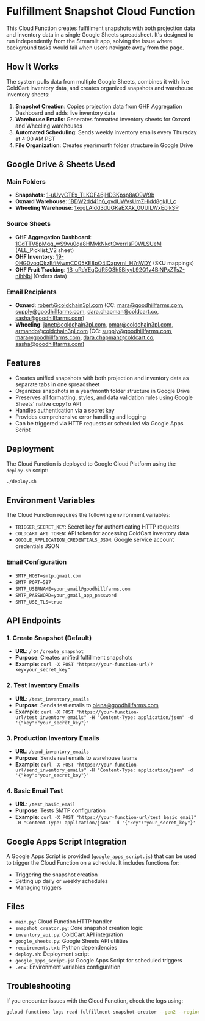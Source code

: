 # Fulfillment Snapshot Cloud Function

This Cloud Function creates fulfillment snapshots with both projection data and inventory data in a single Google Sheets spreadsheet. It's designed to run independently from the Streamlit app, solving the issue where background tasks would fail when users navigate away from the page.

## How It Works

The system pulls data from multiple Google Sheets, combines it with live ColdCart inventory data, and creates organized snapshots and warehouse inventory sheets:

1. **Snapshot Creation**: Copies projection data from GHF Aggregation Dashboard and adds live inventory data
2. **Warehouse Emails**: Generates formatted inventory sheets for Oxnard and Wheeling warehouses
3. **Automated Scheduling**: Sends weekly inventory emails every Thursday at 4:00 AM PST
4. **File Organization**: Creates year/month folder structure in Google Drive

## Google Drive & Sheets Used

### Main Folders
- **Snapshots**: [1-uUvyCTEx_TLKOF46jHD3Kpsp8aO9W9b](https://drive.google.com/drive/folders/1-uUvyCTEx_TLKOF46jHD3Kpsp8aO9W9b)
- **Oxnard Warehouse**: [1BDW2dd41h6_gvdUWVsUmZHIdd8gkIU_c](https://drive.google.com/drive/folders/1BDW2dd41h6_gvdUWVsUmZHIdd8gkIU_c)
- **Wheeling Warehouse**: [1xogLAldd3dUGKaEXAk_0UUILWxEpIkSP](https://drive.google.com/drive/folders/1xogLAldd3dUGKaEXAk_0UUILWxEpIkSP)

### Source Sheets
- **GHF Aggregation Dashboard**: [1CdTTV8pMqq_wS9vu0qa8HMykNkqtOverrIsP0WLSUeM](https://docs.google.com/spreadsheets/d/1CdTTV8pMqq_wS9vu0qa8HMykNkqtOverrIsP0WLSUeM) (ALL_Picklist_V2 sheet)
- **GHF Inventory**: [19-0HG0voqQkzBfiMwmCC05KE8pO4lQapvrnI_H7nWDY](https://docs.google.com/spreadsheets/d/19-0HG0voqQkzBfiMwmCC05KE8pO4lQapvrnI_H7nWDY) (SKU mappings)
- **GHF Fruit Tracking**: [1B_uRcYEqCdR5O3h5BiyvL92Q1v4BlNPxZTsZ-nihNbI](https://docs.google.com/spreadsheets/d/1B_uRcYEqCdR5O3h5BiyvL92Q1v4BlNPxZTsZ-nihNbI) (Orders data)

### Email Recipients
- **Oxnard**: robert@coldchain3pl.com (CC: mara@goodhillfarms.com, supply@goodhillfarms.com, dara.chapman@coldcart.co, sasha@goodhillfarms.com)
- **Wheeling**: janet@coldchain3pl.com, omar@coldchain3pl.com, armando@coldchain3pl.com (CC: supply@goodhillfarms.com, mara@goodhillfarms.com, dara.chapman@coldcart.co, sasha@goodhillfarms.com)

## Features

- Creates unified snapshots with both projection and inventory data as separate tabs in one spreadsheet
- Organizes snapshots in a year/month folder structure in Google Drive
- Preserves all formatting, styles, and data validation rules using Google Sheets' native copyTo API
- Handles authentication via a secret key
- Provides comprehensive error handling and logging
- Can be triggered via HTTP requests or scheduled via Google Apps Script

## Deployment

The Cloud Function is deployed to Google Cloud Platform using the `deploy.sh` script:

```bash
./deploy.sh
```

## Environment Variables

The Cloud Function requires the following environment variables:

- `TRIGGER_SECRET_KEY`: Secret key for authenticating HTTP requests
- `COLDCART_API_TOKEN`: API token for accessing ColdCart inventory data
- `GOOGLE_APPLICATION_CREDENTIALS_JSON`: Google service account credentials JSON

### Email Configuration
- `SMTP_HOST=smtp.gmail.com`
- `SMTP_PORT=587`
- `SMTP_USERNAME=your_email@goodhillfarms.com`
- `SMTP_PASSWORD=your_gmail_app_password`
- `SMTP_USE_TLS=true`

## API Endpoints

### 1. Create Snapshot (Default)
- **URL**: `/` or `/create_snapshot`
- **Purpose**: Creates unified fulfillment snapshots
- **Example**: `curl -X POST "https://your-function-url/?key=your_secret_key"`

### 2. Test Inventory Emails
- **URL**: `/test_inventory_emails`
- **Purpose**: Sends test emails to olena@goodhillfarms.com
- **Example**: `curl -X POST "https://your-function-url/test_inventory_emails" -H "Content-Type: application/json" -d '{"key":"your_secret_key"}'`

### 3. Production Inventory Emails
- **URL**: `/send_inventory_emails`
- **Purpose**: Sends real emails to warehouse teams
- **Example**: `curl -X POST "https://your-function-url/send_inventory_emails" -H "Content-Type: application/json" -d '{"key":"your_secret_key"}'`

### 4. Basic Email Test
- **URL**: `/test_basic_email`
- **Purpose**: Tests SMTP configuration
- **Example**: `curl -X POST "https://your-function-url/test_basic_email" -H "Content-Type: application/json" -d '{"key":"your_secret_key"}'`

## Google Apps Script Integration

A Google Apps Script is provided (`google_apps_script.js`) that can be used to trigger the Cloud Function on a schedule. It includes functions for:

- Triggering the snapshot creation
- Setting up daily or weekly schedules
- Managing triggers

## Files

- `main.py`: Cloud Function HTTP handler
- `snapshot_creator.py`: Core snapshot creation logic
- `inventory_api.py`: ColdCart API integration
- `google_sheets.py`: Google Sheets API utilities
- `requirements.txt`: Python dependencies
- `deploy.sh`: Deployment script
- `google_apps_script.js`: Google Apps Script for scheduled triggers
- `.env`: Environment variables configuration

## Troubleshooting

If you encounter issues with the Cloud Function, check the logs using:

```bash
gcloud functions logs read fulfillment-snapshot-creator --gen2 --region=us-east1 --limit=20
```
